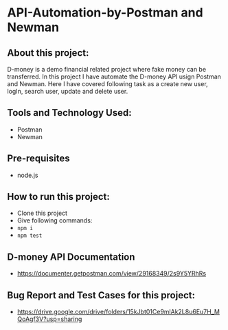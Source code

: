 # API-Automation-by-Postman and Newman

## About this project:
D-money is a demo financial related project where fake money can be transferred. In this project I have automate the D-money API usign Postman and Newman. Here I have covered following task as a create new user, logIn, search user, update and delete user.

## Tools and Technology Used:
- Postman
- Newman

## Pre-requisites
- node.js

## How to run this project:
- Clone this project
- Give following commands:
- ``` npm i ```
- ``` npm test ```

## D-money API Documentation
- https://documenter.getpostman.com/view/29168349/2s9Y5YRhRs

## Bug Report and Test Cases for this project:
- https://drive.google.com/drive/folders/15kJbt01Ce9mlAk2L8u6Eu7H_MQoAgf3V?usp=sharing

